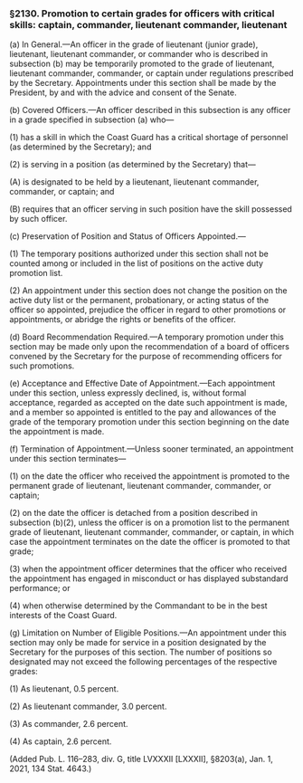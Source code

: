 ### §2130. Promotion to certain grades for officers with critical skills: captain, commander, lieutenant commander, lieutenant ###

(a) In General.—An officer in the grade of lieutenant (junior grade), lieutenant, lieutenant commander, or commander who is described in subsection (b) may be temporarily promoted to the grade of lieutenant, lieutenant commander, commander, or captain under regulations prescribed by the Secretary. Appointments under this section shall be made by the President, by and with the advice and consent of the Senate.

(b) Covered Officers.—An officer described in this subsection is any officer in a grade specified in subsection (a) who—

(1) has a skill in which the Coast Guard has a critical shortage of personnel (as determined by the Secretary); and

(2) is serving in a position (as determined by the Secretary) that—

(A) is designated to be held by a lieutenant, lieutenant commander, commander, or captain; and

(B) requires that an officer serving in such position have the skill possessed by such officer.

(c) Preservation of Position and Status of Officers Appointed.—

(1) The temporary positions authorized under this section shall not be counted among or included in the list of positions on the active duty promotion list.

(2) An appointment under this section does not change the position on the active duty list or the permanent, probationary, or acting status of the officer so appointed, prejudice the officer in regard to other promotions or appointments, or abridge the rights or benefits of the officer.

(d) Board Recommendation Required.—A temporary promotion under this section may be made only upon the recommendation of a board of officers convened by the Secretary for the purpose of recommending officers for such promotions.

(e) Acceptance and Effective Date of Appointment.—Each appointment under this section, unless expressly declined, is, without formal acceptance, regarded as accepted on the date such appointment is made, and a member so appointed is entitled to the pay and allowances of the grade of the temporary promotion under this section beginning on the date the appointment is made.

(f) Termination of Appointment.—Unless sooner terminated, an appointment under this section terminates—

(1) on the date the officer who received the appointment is promoted to the permanent grade of lieutenant, lieutenant commander, commander, or captain;

(2) on the date the officer is detached from a position described in subsection (b)(2), unless the officer is on a promotion list to the permanent grade of lieutenant, lieutenant commander, commander, or captain, in which case the appointment terminates on the date the officer is promoted to that grade;

(3) when the appointment officer determines that the officer who received the appointment has engaged in misconduct or has displayed substandard performance; or

(4) when otherwise determined by the Commandant to be in the best interests of the Coast Guard.

(g) Limitation on Number of Eligible Positions.—An appointment under this section may only be made for service in a position designated by the Secretary for the purposes of this section. The number of positions so designated may not exceed the following percentages of the respective grades:

(1) As lieutenant, 0.5 percent.

(2) As lieutenant commander, 3.0 percent.

(3) As commander, 2.6 percent.

(4) As captain, 2.6 percent.

(Added Pub. L. 116–283, div. G, title LVXXXII [LXXXII], §8203(a), Jan. 1, 2021, 134 Stat. 4643.)